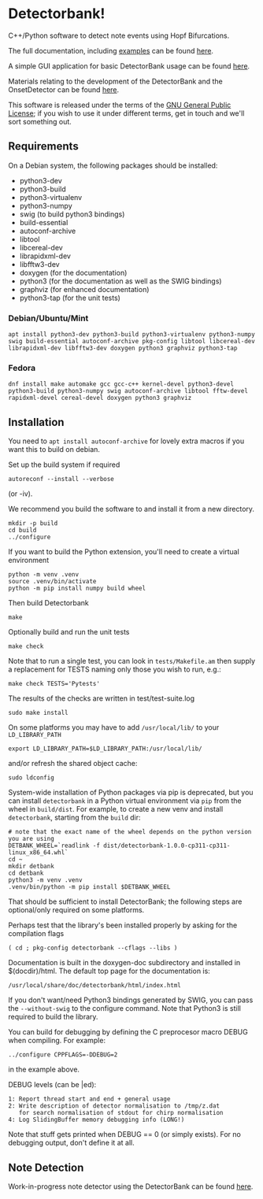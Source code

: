 # Detectorbank!

C++/Python software to detect note events using Hopf Bifurcations.

The full documentation, including [examples](https://keziah55.github.io/DetectorBank/PythonExamples.html) 
can be found [here](https://keziah55.github.io/DetectorBank/).

A simple GUI application for basic DetectorBank usage can be found [here](https://github.com/keziah55/detectorbank-gui).

Materials relating to the development of the DetectorBank and the 
OnsetDetector can be found [here](https://github.com/keziah55/ExtraThesisMaterial).

This software is released under the terms of the 
[GNU General Public License](https://www.gnu.org/licenses/gpl-3.0.en.html);
if you wish to use it under different terms, get in touch and we'll sort 
something out.

## Requirements

On a Debian system, the following packages should be installed:

* python3-dev
* python3-build
* python3-virtualenv
* python3-numpy
* swig (to build python3 bindings)
* build-essential
* autoconf-archive
* libtool
* libcereal-dev
* librapidxml-dev
* libfftw3-dev
* doxygen (for the documentation)
* python3 (for the documentation as well as the SWIG bindings)
* graphviz (for enhanced documentation)
* python3-tap (for the unit tests)

### Debian/Ubuntu/Mint

```
apt install python3-dev python3-build python3-virtualenv python3-numpy swig build-essential autoconf-archive pkg-config libtool libcereal-dev librapidxml-dev libfftw3-dev doxygen python3 graphviz python3-tap
```

### Fedora

```
dnf install make automake gcc gcc-c++ kernel-devel python3-devel python3-build python3-numpy swig autoconf-archive libtool fftw-devel rapidxml-devel cereal-devel doxygen python3 graphviz
```

## Installation

You need to `apt install autoconf-archive` for lovely
extra macros if you want this to build on debian.

Set up the build system if required

```
autoreconf --install --verbose
```

(or -iv).

We recommend you build the software to and install it from
a new directory.

```
mkdir -p build
cd build
../configure
```

If you want to build the Python extension, you'll need to create a virtual environment
```
python -m venv .venv
source .venv/bin/activate
python -m pip install numpy build wheel
```

Then build Detectorbank
```
make
```

Optionally build and run the unit tests

```
make check
```

Note that to run a single test, you can look in `tests/Makefile.am` then supply a replacement for TESTS naming
only those you wish to run, e.g.:

```
make check TESTS='Pytests'
```

The results of the checks are written in test/test-suite.log

```
sudo make install
```

On some platforms you may have to add `/usr/local/lib/` to your `LD_LIBRARY_PATH`
```
export LD_LIBRARY_PATH=$LD_LIBRARY_PATH:/usr/local/lib/
```
and/or refresh the shared object cache:

```
sudo ldconfig
```

System-wide installation of Python packages via pip is deprecated, but you 
can install `detectorbank` in a Python virtual environment via `pip` from 
the wheel in `build/dist`. 
For example, to create a new venv and install `detectorbank`, starting from the `build` dir:
```
# note that the exact name of the wheel depends on the python version you are using
DETBANK_WHEEL=`readlink -f dist/detectorbank-1.0.0-cp311-cp311-linux_x86_64.whl`
cd ~
mkdir detbank
cd detbank
python3 -m venv .venv
.venv/bin/python -m pip install $DETBANK_WHEEL
```

That should be sufficient to install DetectorBank; the following steps are 
optional/only required on some platforms.

Perhaps test that the library's been installed properly by asking
for the compilation flags

```
( cd ; pkg-config detectorbank --cflags --libs )
```

Documentation is built in the doxygen-doc subdirectory and installed
in $(docdir)/html. The default top page for the documentation is:

```
/usr/local/share/doc/detectorbank/html/index.html
```

If you don't want/need Python3 bindings generated by SWIG, you can
pass the `--without-swig` to the configure command. Note that Python3
is still required to build the library.

You can build for debugging by defining the C preprocesor macro DEBUG when
compiling. For example:

```
../configure CPPFLAGS=-DDEBUG=2
```

in the example above.

DEBUG levels (can be |ed):

    1: Report thread start and end + general usage
    2: Write description of detector normalisation to /tmp/z.dat
       for search normalisation of stdout for chirp normalisation
    4: Log SlidingBuffer memory debugging info (LONG!)

Note that stuff gets printed when DEBUG == 0 (or simply exists).
For no debugging output, don't define it at all.

## Note Detection

Work-in-progress note detector using the DetectorBank can be found [here](https://github.com/keziah55/NoteDetector).
